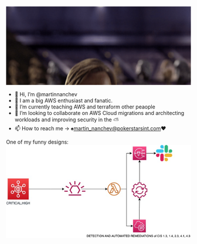 ![](/MeagerHardtofindAlbertosaurus-size_restricted.gif) 
- 👋 Hi, I’m @martinnanchev
- 👀 I am a big AWS enthusiast and fanatic.
- 🌱 I’m currently teaching AWS and terraform other peaople
- 💞️ I’m looking to collaborate on AWS Cloud migrations and architecting workloads and improving security in the ⛅
- 📫 How to reach me -> ♠martin_nanchev@pokerstarsint.com♥


<!---
martinnanchev/martinnanchev is a ✨ special ✨ repository because its `README.md` (this file) appears on your GitHub profile.
You can click the Preview link to take a look at your changes.
--->
One of my funny designs:
![alt text](./aws.jpeg)
